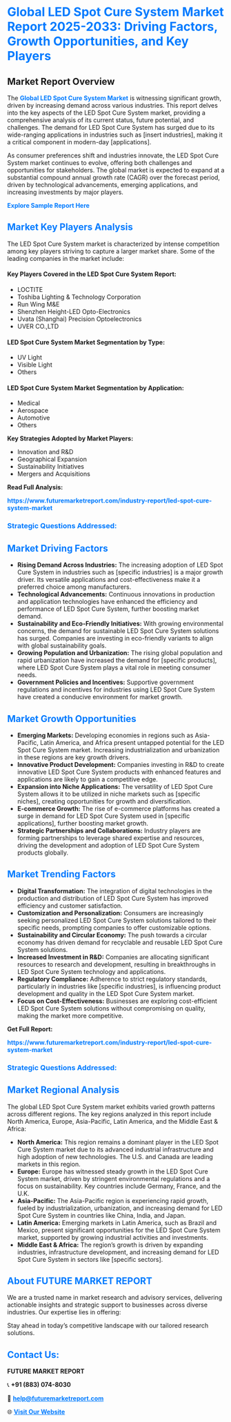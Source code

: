 <h1 style="color: #007BFF;">Global LED Spot Cure System Market Report 2025-2033: Driving Factors, Growth Opportunities, and Key Players</h1>

<section id="overview">
<h2>Market Report Overview</h2>
<p>The <a href="https://www.futuremarketreport.com/industry-report/led-spot-cure-system-market" style="color: #007BFF; text-decoration: none;"><strong>Global LED Spot Cure System Market</strong></a> is witnessing significant growth, driven by increasing demand across various industries. This report delves into the key aspects of the LED Spot Cure System market, providing a comprehensive analysis of its current status, future potential, and challenges. The demand for LED Spot Cure System has surged due to its wide-ranging applications in industries such as [insert industries], making it a critical component in modern-day [applications].</p>
<p>As consumer preferences shift and industries innovate, the LED Spot Cure System market continues to evolve, offering both challenges and opportunities for stakeholders. The global market is expected to expand at a substantial compound annual growth rate (CAGR) over the forecast period, driven by technological advancements, emerging applications, and increasing investments by major players.</p>
</section>

<section id="overview">
<p><a href="https://www.futuremarketreport.com/request-sample/reportId=54966" style="color: #007BFF; text-decoration: none;"><strong>Explore Sample Report Here</strong></a></p>
</section>

<section id="key-players">
<h2 style="color: #007BFF;">Market Key Players Analysis</h2>
<p>The LED Spot Cure System market is characterized by intense competition among key players striving to capture a larger market share. Some of the leading companies in the market include:</p>
<h4>Key Players Covered in the LED Spot Cure System Report:</h4>
<ul><li>LOCTITE</li><li>Toshiba Lighting &amp; Technology Corporation</li><li>Run Wing M&amp;E</li><li>Shenzhen Height-LED Opto-Electronics</li><li>Uvata (Shanghai) Precision Optoelectronics</li><li>UVER CO.,LTD</li></ul>
<h4>LED Spot Cure System Market Segmentation by Type:</h4>
<ul><li>UV Light</li><li>Visible Light</li><li>Others</li></ul>

<h4>LED Spot Cure System Market Segmentation by Application:</h4>
<ul><li>Medical</li><li>Aerospace</li><li>Automotive</li><li>Others</li></ul>
<p><strong>Key Strategies Adopted by Market Players:</strong></p>
<ul>
<li>Innovation and R&D</li>
<li>Geographical Expansion</li>
<li>Sustainability Initiatives</li>
<li>Mergers and Acquisitions</li>
</ul>
</section>

<section>
<p><strong>Read Full Analysis: </strong></p><a href="https://www.futuremarketreport.com/industry-report/led-spot-cure-system-market" style="color: #007BFF; text-decoration: none;"><strong>https://www.futuremarketreport.com/industry-report/led-spot-cure-system-market</strong></a>
<h3 style="color: #007BFF;">Strategic Questions Addressed:</h3>
</section>

<section id="driving-factors">
<h2 style="color: #007BFF;">Market Driving Factors</h2>
<ul>
<li><strong>Rising Demand Across Industries:</strong> The increasing adoption of LED Spot Cure System in industries such as [specific industries] is a major growth driver. Its versatile applications and cost-effectiveness make it a preferred choice among manufacturers.</li>
<li><strong>Technological Advancements:</strong> Continuous innovations in production and application technologies have enhanced the efficiency and performance of LED Spot Cure System, further boosting market demand.</li>
<li><strong>Sustainability and Eco-Friendly Initiatives:</strong> With growing environmental concerns, the demand for sustainable LED Spot Cure System solutions has surged. Companies are investing in eco-friendly variants to align with global sustainability goals.</li>
<li><strong>Growing Population and Urbanization:</strong> The rising global population and rapid urbanization have increased the demand for [specific products], where LED Spot Cure System plays a vital role in meeting consumer needs.</li>
<li><strong>Government Policies and Incentives:</strong> Supportive government regulations and incentives for industries using LED Spot Cure System have created a conducive environment for market growth.</li>
</ul>
</section>

<section id="growth-opportunities">
<h2 style="color: #007BFF;">Market Growth Opportunities</h2>
<ul>
<li><strong>Emerging Markets:</strong> Developing economies in regions such as Asia-Pacific, Latin America, and Africa present untapped potential for the LED Spot Cure System market. Increasing industrialization and urbanization in these regions are key growth drivers.</li>
<li><strong>Innovative Product Development:</strong> Companies investing in R&D to create innovative LED Spot Cure System products with enhanced features and applications are likely to gain a competitive edge.</li>
<li><strong>Expansion into Niche Applications:</strong> The versatility of LED Spot Cure System allows it to be utilized in niche markets such as [specific niches], creating opportunities for growth and diversification.</li>
<li><strong>E-commerce Growth:</strong> The rise of e-commerce platforms has created a surge in demand for LED Spot Cure System used in [specific applications], further boosting market growth.</li>
<li><strong>Strategic Partnerships and Collaborations:</strong> Industry players are forming partnerships to leverage shared expertise and resources, driving the development and adoption of LED Spot Cure System products globally.</li>
</ul>
</section>

<section id="trending-factors">
<h2 style="color: #007BFF;">Market Trending Factors</h2>
<ul>
<li><strong>Digital Transformation:</strong> The integration of digital technologies in the production and distribution of LED Spot Cure System has improved efficiency and customer satisfaction.</li>
<li><strong>Customization and Personalization:</strong> Consumers are increasingly seeking personalized LED Spot Cure System solutions tailored to their specific needs, prompting companies to offer customizable options.</li>
<li><strong>Sustainability and Circular Economy:</strong> The push towards a circular economy has driven demand for recyclable and reusable LED Spot Cure System solutions.</li>
<li><strong>Increased Investment in R&D:</strong> Companies are allocating significant resources to research and development, resulting in breakthroughs in LED Spot Cure System technology and applications.</li>
<li><strong>Regulatory Compliance:</strong> Adherence to strict regulatory standards, particularly in industries like [specific industries], is influencing product development and quality in the LED Spot Cure System market.</li>
<li><strong>Focus on Cost-Effectiveness:</strong> Businesses are exploring cost-efficient LED Spot Cure System solutions without compromising on quality, making the market more competitive.</li>
</ul>
</section>

<section>
<p><strong>Get Full Report: </strong></p><a href="https://www.futuremarketreport.com/industry-report/led-spot-cure-system-market" style="color: #007BFF; text-decoration: none;"><strong>https://www.futuremarketreport.com/industry-report/led-spot-cure-system-market</strong></a>
<h3 style="color: #007BFF;">Strategic Questions Addressed:</h3>
</section>


<section id="regional-analysis">
<h2 style="color: #007BFF;">Market Regional Analysis</h2>
<p>The global LED Spot Cure System market exhibits varied growth patterns across different regions. The key regions analyzed in this report include North America, Europe, Asia-Pacific, Latin America, and the Middle East & Africa:</p>
<ul>
<li><strong>North America:</strong> This region remains a dominant player in the LED Spot Cure System market due to its advanced industrial infrastructure and high adoption of new technologies. The U.S. and Canada are leading markets in this region.</li>
<li><strong>Europe:</strong> Europe has witnessed steady growth in the LED Spot Cure System market, driven by stringent environmental regulations and a focus on sustainability. Key countries include Germany, France, and the U.K.</li>
<li><strong>Asia-Pacific:</strong> The Asia-Pacific region is experiencing rapid growth, fueled by industrialization, urbanization, and increasing demand for LED Spot Cure System in countries like China, India, and Japan.</li>
<li><strong>Latin America:</strong> Emerging markets in Latin America, such as Brazil and Mexico, present significant opportunities for the LED Spot Cure System market, supported by growing industrial activities and investments.</li>
<li><strong>Middle East & Africa:</strong> The region’s growth is driven by expanding industries, infrastructure development, and increasing demand for LED Spot Cure System in sectors like [specific sectors].</li>
</ul>
</section>

<footer>
<h2 style="color: #007BFF;">About FUTURE MARKET REPORT</h2>
<p>We are a trusted name in market research and advisory services, delivering actionable insights and strategic support to businesses across diverse industries. Our expertise lies in offering:</p>

<p>Stay ahead in today’s competitive landscape with our tailored research solutions.</p>

<h2 style="color: #007BFF;">Contact Us:</h2>
<p><strong>FUTURE MARKET REPORT</strong></p>
<p>📞 <strong>+91 (883) 074-8030</strong></p>
<p>📧 <strong><a href="mailto:help@futuremarketreport.com" style="color: #007BFF;">help@futuremarketreport.com</a></strong></p>
<p>🌐 <strong><a href="https://www.futuremarketreport.com/" style="color: #007BFF;">Visit Our Website</a></strong></p>
</footer>